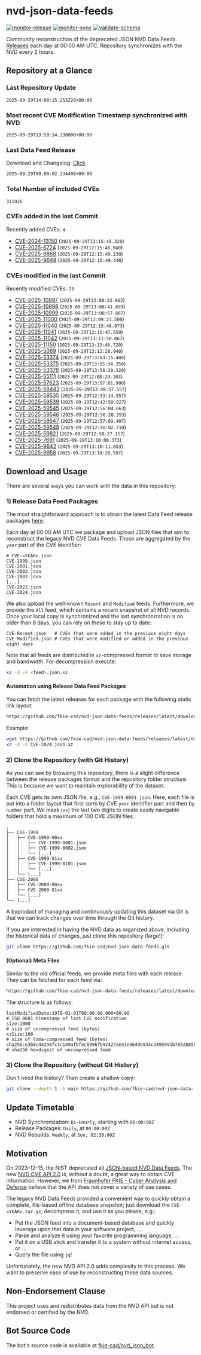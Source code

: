 # nvd-json-data-feeds

[![monitor-release](https://github.com/fkie-cad/nvd-json-data-feeds/actions/workflows/monitor_release.yml/badge.svg)](https://github.com/fkie-cad/nvd-json-data-feeds/actions/workflows/monitor_release.yml)
[![monitor-sync](https://github.com/fkie-cad/nvd-json-data-feeds/actions/workflows/monitor_sync.yml/badge.svg)](https://github.com/fkie-cad/nvd-json-data-feeds/actions/workflows/monitor_sync.yml)
[![validate-schema](https://github.com/fkie-cad/nvd-json-data-feeds/actions/workflows/validate_schema.yml/badge.svg)](https://github.com/fkie-cad/nvd-json-data-feeds/actions/workflows/validate_schema.yml)

Community reconstruction of the deprecated JSON NVD Data Feeds.
[Releases](https://github.com/fkie-cad/nvd-json-data-feeds/releases/latest) each day at 00:00 AM UTC.
Repository synchronizes with the NVD every 2 hours.

## Repository at a Glance

### Last Repository Update

```plain
2025-09-29T14:00:15.253229+00:00
```

### Most recent CVE Modification Timestamp synchronized with NVD

```plain
2025-09-29T13:59:14.330000+00:00
```

### Last Data Feed Release

Download and Changelog: [Click](https://github.com/fkie-cad/nvd-json-data-feeds/releases/latest)

```plain
2025-09-29T00:00:02.234408+00:00
```

### Total Number of included CVEs

```plain
311926
```

### CVEs added in the last Commit

Recently added CVEs: `4`

- [CVE-2024-13150](CVE-2024/CVE-2024-131xx/CVE-2024-13150.json) (`2025-09-29T13:15:45.320`)
- [CVE-2025-6724](CVE-2025/CVE-2025-67xx/CVE-2025-6724.json) (`2025-09-29T12:15:48.940`)
- [CVE-2025-8868](CVE-2025/CVE-2025-88xx/CVE-2025-8868.json) (`2025-09-29T12:15:49.230`)
- [CVE-2025-9648](CVE-2025/CVE-2025-96xx/CVE-2025-9648.json) (`2025-09-29T12:15:49.440`)


### CVEs modified in the last Commit

Recently modified CVEs: `73`

- [CVE-2025-10997](CVE-2025/CVE-2025-109xx/CVE-2025-10997.json) (`2025-09-29T13:08:33.063`)
- [CVE-2025-10998](CVE-2025/CVE-2025-109xx/CVE-2025-10998.json) (`2025-09-29T13:08:41.893`)
- [CVE-2025-10999](CVE-2025/CVE-2025-109xx/CVE-2025-10999.json) (`2025-09-29T13:08:57.867`)
- [CVE-2025-11000](CVE-2025/CVE-2025-110xx/CVE-2025-11000.json) (`2025-09-29T13:09:23.500`)
- [CVE-2025-11040](CVE-2025/CVE-2025-110xx/CVE-2025-11040.json) (`2025-09-29T12:15:46.873`)
- [CVE-2025-11041](CVE-2025/CVE-2025-110xx/CVE-2025-11041.json) (`2025-09-29T12:15:47.550`)
- [CVE-2025-11042](CVE-2025/CVE-2025-110xx/CVE-2025-11042.json) (`2025-09-29T13:11:50.067`)
- [CVE-2025-11150](CVE-2025/CVE-2025-111xx/CVE-2025-11150.json) (`2025-09-29T13:15:46.720`)
- [CVE-2025-5069](CVE-2025/CVE-2025-50xx/CVE-2025-5069.json) (`2025-09-29T13:12:20.940`)
- [CVE-2025-53374](CVE-2025/CVE-2025-533xx/CVE-2025-53374.json) (`2025-09-29T13:53:15.480`)
- [CVE-2025-53375](CVE-2025/CVE-2025-533xx/CVE-2025-53375.json) (`2025-09-29T13:55:34.350`)
- [CVE-2025-53376](CVE-2025/CVE-2025-533xx/CVE-2025-53376.json) (`2025-09-29T13:56:29.320`)
- [CVE-2025-55111](CVE-2025/CVE-2025-551xx/CVE-2025-55111.json) (`2025-09-29T12:08:29.103`)
- [CVE-2025-57623](CVE-2025/CVE-2025-576xx/CVE-2025-57623.json) (`2025-09-29T13:07:01.900`)
- [CVE-2025-58443](CVE-2025/CVE-2025-584xx/CVE-2025-58443.json) (`2025-09-29T13:49:57.557`)
- [CVE-2025-59535](CVE-2025/CVE-2025-595xx/CVE-2025-59535.json) (`2025-09-29T12:53:14.557`)
- [CVE-2025-59539](CVE-2025/CVE-2025-595xx/CVE-2025-59539.json) (`2025-09-29T12:42:58.927`)
- [CVE-2025-59545](CVE-2025/CVE-2025-595xx/CVE-2025-59545.json) (`2025-09-29T12:56:04.663`)
- [CVE-2025-59546](CVE-2025/CVE-2025-595xx/CVE-2025-59546.json) (`2025-09-29T12:56:28.353`)
- [CVE-2025-59547](CVE-2025/CVE-2025-595xx/CVE-2025-59547.json) (`2025-09-29T12:57:09.407`)
- [CVE-2025-59548](CVE-2025/CVE-2025-595xx/CVE-2025-59548.json) (`2025-09-29T12:58:02.710`)
- [CVE-2025-59821](CVE-2025/CVE-2025-598xx/CVE-2025-59821.json) (`2025-09-29T12:58:27.157`)
- [CVE-2025-7691](CVE-2025/CVE-2025-76xx/CVE-2025-7691.json) (`2025-09-29T13:10:00.373`)
- [CVE-2025-9642](CVE-2025/CVE-2025-96xx/CVE-2025-9642.json) (`2025-09-29T13:10:11.653`)
- [CVE-2025-9958](CVE-2025/CVE-2025-99xx/CVE-2025-9958.json) (`2025-09-29T13:10:20.597`)


## Download and Usage

There are several ways you can work with the data in this repository:

### 1) Release Data Feed Packages

The most straightforward approach is to obtain the latest Data Feed release packages [here](https://github.com/fkie-cad/nvd-json-data-feeds/releases/latest).

Each day at 00:00 AM UTC we package and upload JSON files that aim to reconstruct the legacy NVD CVE Data Feeds.
Those are aggregated by the `year` part of the CVE identifier:

```
# CVE-<YEAR>.json
CVE-1999.json
CVE-2001.json
CVE-2002.json
CVE-2003.json
[...]
CVE-2023.json
CVE-2024.json
```

We also upload the well-known `Recent` and `Modified` feeds.
Furthermore, we provide the `All` feed, which contains a recent snapshot of all NVD records.
Once your local copy is synchronized and the last synchronization is no older than 8 days, you can rely on these to stay up to date:

```plain
CVE-Recent.json   # CVEs that were added in the previous eight days
CVE-Modified.json # CVEs that were modified or added in the previous eight days
```

Note that all feeds are distributed in `xz`-compressed format to save storage and bandwidth.
For decompression execute:

```sh
xz -d -k <feed>.json.xz
```

#### Automation using Release Data Feed Packages

You can fetch the latest releases for each package with the following static link layout:

```sh
https://github.com/fkie-cad/nvd-json-data-feeds/releases/latest/download/CVE-<YEAR>.json.xz
```

Example:

```sh
wget https://github.com/fkie-cad/nvd-json-data-feeds/releases/latest/download/CVE-2024.json.xz
xz -d -k CVE-2024.json.xz
```

### 2) Clone the Repository (with Git History)

As you can see by browsing this repository, there is a slight difference between the release packages format and the repository folder structure.
This is because we want to maintain explorability of the dataset.

Each CVE gets its own JSON file, e.g., `CVE-1999-0001.json`.
Here, each file is put into a folder layout that first sorts by CVE `year` identifier part and then by `number` part.
We mask (`xx`) the last two digits to create easily navigable folders that hold a maximum of 100 CVE JSON files:

```plain
.
├── CVE-1999
│   ├── CVE-1999-00xx
│   │   ├── CVE-1999-0001.json
│   │   ├── CVE-1999-0002.json
│   │   └── [...]
│   ├── CVE-1999-01xx
│   │   ├── CVE-1999-0101.json
│   │   └── [...]
│   └── [...]
├── CVE-2000
│   ├── CVE-2000-00xx
│   ├── CVE-2000-01xx
│   └── [...]
└── [...]
```

A byproduct of managing and continuously updating this dataset via Git is that we can track changes over time through the Git history.

If you are interested in having the NVD data as organized above, including the historical data of changes, just clone this repository (large!):

```sh
git clone https://github.com/fkie-cad/nvd-json-data-feeds.git
```

#### (Optional) Meta Files

Similar to the old official feeds, we provide meta files with each release. They can be fetched for each feed via:

```sh
https://github.com/fkie-cad/nvd-json-data-feeds/releases/latest/download/CVE-<YEAR>.meta
```

The structure is as follows:

```plain
lastModifiedDate:1970-01-01T00:00:00.000+00:00                          # ISO 8601 timestamp of last CVE modification
size:1000                                                               # size of uncompressed feed (bytes)
xzSize:100                                                              # size of lzma-compressed feed (bytes)
sha256:e3b0c44298fc1c149afbf4c8996fb92427ae41e4649b934ca495991b7852b855 # sha256 hexdigest of uncompressed feed
```

### 3) Clone the Repository (without Git History)

Don't need the history? Then create a shallow copy:

```sh
git clone --depth 1 -b main https://github.com/fkie-cad/nvd-json-data-feeds.git
```


## Update Timetable

* NVD Synchronization: `Bi-Hourly`, starting with `00:00:00Z`
* Release Packages: `Daily`, at `00:00:00Z`
* NVD Rebuilds: `Weekly`, at `Sun, 02:30:00Z`


## Motivation

On 2023-12-15, the NIST deprecated all [JSON-based NVD Data Feeds](https://nvd.nist.gov/vuln/data-feeds#divRetirementBanner-1).
The new [NVD CVE API 2.0](https://nvd.nist.gov/developers/vulnerabilities) is, without a doubt, a great way to obtain CVE information.
However, we from [Fraunhofer FKIE - Cyber Analysis and Defense](https://www.fkie.fraunhofer.de/en/departments/cad.html) believe that the API does not cover a variety of use cases.

The legacy NVD Data Feeds provided a convenient way to quickly obtain a complete, file-based offline database snapshot; just download the `CVE-<YEAR>.tar.gz`, decompress it, and use it as you please, e.g.:

- Put the JSON feed into a document-based database and quickly leverage upon that data in your software project, ...
- Parse and analyze it using your favorite programming language, ...
- Put it on a USB stick and transfer it to a system without internet access, or ...
- Query the file using `jq`!

Unfortunately, the new NVD API 2.0 adds complexity to this process.
We want to preserve ease of use by reconstructing these data sources.

## Non-Endorsement Clause

This project uses and redistributes data from the NVD API but is not endorsed or certified by the NVD.

## Bot Source Code

The bot's source code is available at [fkie-cad/nvd\_json\_bot](https://github.com/fkie-cad/nvd_json_bot).